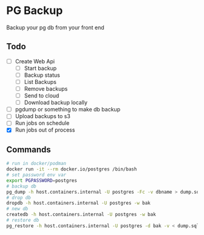 # PG Backup

Backup your pg db from your front end

## Todo

- [ ] Create Web Api
  - [ ] Start backup
  - [ ] Backup status
  - [ ] List Backups
  - [ ] Remove backups
  - [ ] Send to cloud
  - [ ] Download backup locally
- [ ] pgdump or something to make db backup
- [ ] Upload backups to s3
- [ ] Run jobs on schedule
- [x] Run jobs out of process

## Commands

```bash
# run in docker/podman
docker run -it --rm docker.io/postgres /bin/bash
# set password env var
export PGPASSWORD=postgres
# backup db
pg_dump -h host.containers.internal -U postgres -Fc -v dbname > dump.sql
# drop db
dropdb -h host.containers.internal -U postgres -w bak
# new db
createdb -h host.containers.internal -U postgres -w bak
# restore db
pg_restore -h host.containers.internal -U postgres -d bak -v < dump.sql
```
